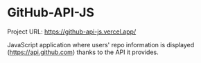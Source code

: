 # GitHub-API-JS

Project URL: https://github-api-js.vercel.app/

JavaScript application where users' repo information is displayed (https://api.github.com) thanks to the API it provides.
